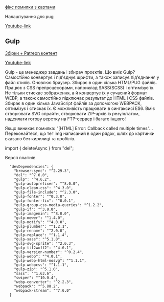 [фікс помилки з картами](https://stackoverflow.com/questions/61339968/error-message-devtools-failed-to-load-sourcemap-could-not-load-content-for-chr)


Налаштування для pug

[Youtube-link](https://youtu.be/jU88mLuLWlk?t=2644)

## Gulp

[Збірки + Patreon контент](https://github.com/vlad13578/gulp-patreon)

[Youtube-link](https://youtu.be/jU88mLuLWlk)

Gulp - це менеджер завдань і збирач проєктів. Що вміє Gulp? Самостійно конвертує і під'єднує шрифти, а також записує під'єднання у файл стилів. Оновлює браузер. Збирає в один кілька HTML\PUG файлів. Працює з CSS препроцесорами, наприклад SASS(SCSS) і оптимізує їх. Не тільки стискає зображення, а й конвертує їх у сучасний формат WEBP, а також самостійно підключає результат до HTML і CSS файлів. Збирає в один кілька JavaScript файлів за допомогою WEBPACK, оптимізує і стискає їх. Є можливість працювати в синтаксисі ES6. Вміє створювати SVG спрайти, створювати ZIP-архів із результатом, надсилати готову верстку на FTP-сервер і багато іншого!

Якщо виникає помилка: "[HTML] Error: Callback called multiple times"...
Переконайтеся, що тег img написаний в один рядок, шлях до картинки вказано без кирилиці та пробілів.


import { deleteAsync } from "del"; 

Версії плагінів

```
  "devDependencies": {
    "browser-sync": "^2.29.3",
    "del": "^7.0.0",
    "gulp": "^4.0.2",
    "gulp-autoprefixer": "^8.0.0",
    "gulp-clean-css": "^4.3.0",
    "gulp-file-include": "^2.3.0",
    "gulp-fonter": "^0.3.0",
    "gulp-fonter-fix": "^0.0.1",
    "gulp-group-css-media-queries": "^1.2.2",
    "gulp-if": "^3.0.0",
    "gulp-imagemin": "^8.0.0",
    "gulp-newer": "^1.4.0",
    "gulp-notify": "^4.0.0",
    "gulp-plumber": "^1.2.1",
    "gulp-rename": "^2.0.0",
    "gulp-replace": "^1.1.4",
    "gulp-sass": "^5.1.0",
    "gulp-svg-sprite": "^2.0.3",
    "gulp-ttf2woff2": "^4.0.1",
    "gulp-version-number": "^0.2.4",
    "gulp-webp": "^4.0.1",
    "gulp-webp-html-nosvg": "^1.1.1",
    "gulp-webpcss": "^1.1.1",
    "gulp-zip": "^5.1.0",
    "sass": "^1.63.6",
    "swiper": "^10.0.4",
    "webp-converter": "^2.2.3",
    "webpack": "^5.88.2",
    "webpack-stream": "^7.0.0"
  }
```